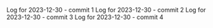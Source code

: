 Log for 2023-12-30 - commit 1
Log for 2023-12-30 - commit 2
Log for 2023-12-30 - commit 3
Log for 2023-12-30 - commit 4
